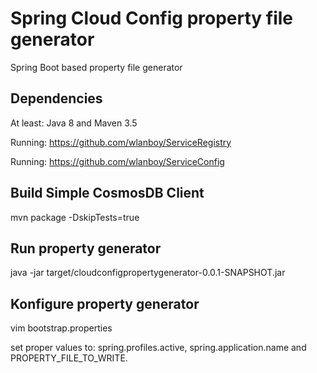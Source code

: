 # Spring Cloud Config property file generator
Spring Boot based property file generator

## Dependencies
At least: Java 8 and Maven 3.5

Running: https://github.com/wlanboy/ServiceRegistry

Running: https://github.com/wlanboy/ServiceConfig

## Build Simple CosmosDB Client 
mvn package -DskipTests=true

## Run property generator
java -jar target/cloudconfigpropertygenerator-0.0.1-SNAPSHOT.jar

## Konfigure property generator
vim bootstrap.properties

set proper values to:
spring.profiles.active, spring.application.name and PROPERTY_FILE_TO_WRITE.
